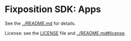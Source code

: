 # Fixposition SDK: Apps

See the [../README.md](../README.md) for details.

License: see the [LICENSE](LICENSE) file and [../README.md#license](../README.md#license).

